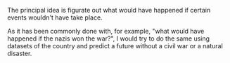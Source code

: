 The principal idea is figurate out what would have happened if certain events wouldn't have take place.

As it has been commonly done with, for example, "what would have happened if the nazis won the war?", I would try to do the same using datasets of the country and predict a future without a civil war or a natural disaster.
